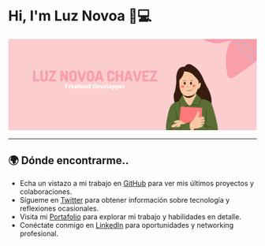 # Hi, I'm Luz Novoa 👋💻

![Banner](./banner.png)

---

##  🌍 Dónde encontrarme..

- Echa un vistazo a mi trabajo en [GitHub](https://github.com/tu-usuario) para ver mis últimos proyectos y colaboraciones.
- Sígueme en [Twitter](https://twitter.com/tu-usuario) para obtener información sobre tecnología y reflexiones ocasionales.
- Visita mi [Portafolio](https://tu-portfolio.com) para explorar mi trabajo y habilidades en detalle.
- Conéctate conmigo en [LinkedIn](https://www.linkedin.com/in/tu-usuario) para oportunidades y networking profesional.

